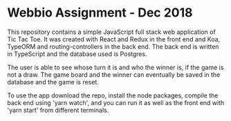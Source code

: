 # Webbio Assignment - Dec 2018

This repository contains a simple JavaScript full stack web application of Tic Tac Toe. 
It was created with React and Redux in the front end and Koa, TypeORM and routing-controllers in the back end. 
The back end is written in TypeScript and the database used is Postgres. 

The user is able to see whose turn it is and who the winner is, if the game is not a draw.
The game board and the winner can eventually be saved in the database and the game is reset.

To use the app download the repo, install the node packages, compile the back end using 'yarn watch', and you can run it as well as the front end with 'yarn start' from different terminals.
